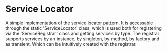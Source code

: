 # Service Locator
A simple implementation of the service locator pattern. It is accessable through the static 'ServiceLocator' class, 
which is used both for registering via the 'ServiceRegistrar' class and getting services by type. The registrar supports services by an instance, by singleton,
by method, by factory and as transient. Which can be intuitively created with the registrar.
